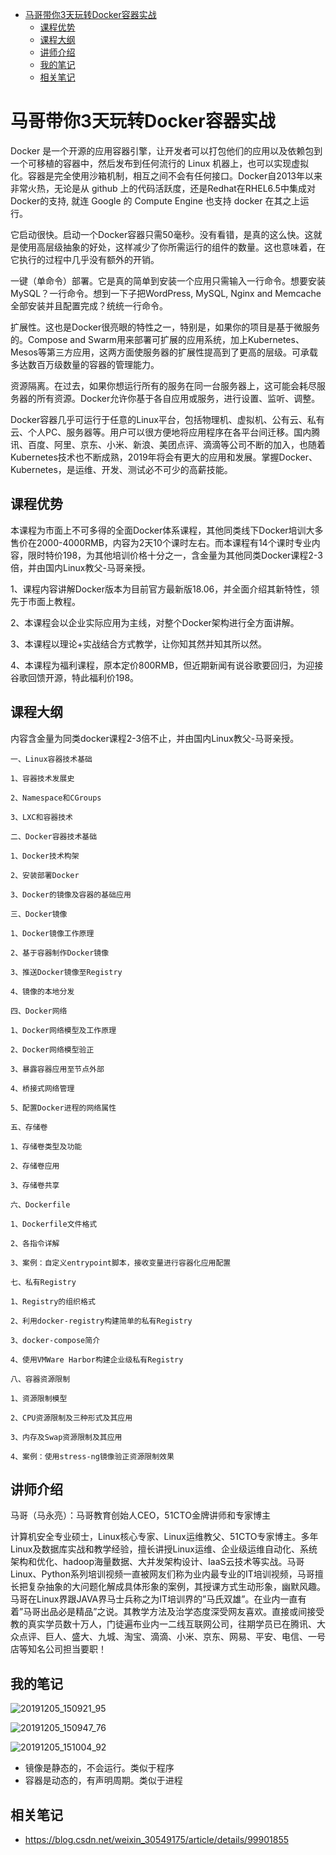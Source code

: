<!-- MDTOC maxdepth:6 firsth1:1 numbering:0 flatten:0 bullets:1 updateOnSave:1 -->

- [马哥带你3天玩转Docker容器实战](#马哥带你3天玩转docker容器实战)   
   - [课程优势](#课程优势)   
   - [课程大纲](#课程大纲)   
   - [讲师介绍](#讲师介绍)   
   - [我的笔记](#我的笔记)   
   - [相关笔记](#相关笔记)   

<!-- /MDTOC -->
# 马哥带你3天玩转Docker容器实战

Docker 是一个开源的应用容器引擎，让开发者可以打包他们的应用以及依赖包到一个可移植的容器中，然后发布到任何流行的 Linux 机器上，也可以实现虚拟化。容器是完全使用沙箱机制，相互之间不会有任何接口。Docker自2013年以来非常火热，无论是从 github 上的代码活跃度，还是Redhat在RHEL6.5中集成对Docker的支持, 就连 Google 的 Compute Engine 也支持 docker 在其之上运行。

它启动很快。启动一个Docker容器只需50毫秒。没有看错，是真的这么快。这就是使用高层级抽象的好处，这样减少了你所需运行的组件的数量。这也意味着，在它执行的过程中几乎没有额外的开销。

一键（单命令）部署。它是真的简单到安装一个应用只需输入一行命令。想要安装MySQL？一行命令。想到一下子把WordPress, MySQL, Nginx and Memcache全部安装并且配置完成？统统一行命令。

扩展性。这也是Docker很亮眼的特性之一，特别是，如果你的项目是基于微服务的。Compose and Swarm用来部署可扩展的应用系统，加上Kubernetes、Mesos等第三方应用，这两方面使服务器的扩展性提高到了更高的层级。可承载多达数百万级数量的容器的管理能力。

资源隔离。在过去，如果你想运行所有的服务在同一台服务器上，这可能会耗尽服务器的所有资源。Docker允许你基于各自应用或服务，进行设置、监听、调整。

Docker容器几乎可运行于任意的Linux平台，包括物理机、虚拟机、公有云、私有云、个人PC、服务器等。用户可以很方便地将应用程序在各平台间迁移。国内腾讯、百度、阿里、京东、小米、新浪、美团点评、滴滴等公司不断的加入，也随着Kubernetes技术也不断成熟，2019年将会有更大的应用和发展。掌握Docker、Kubernetes，是运维、开发、测试必不可少的高薪技能。


##  课程优势

本课程为市面上不可多得的全面Docker体系课程，其他同类线下Docker培训大多售价在2000-4000RMB，内容为2天10个课时左右。而本课程有14个课时专业内容，限时特价198，为其他培训价格十分之一，含金量为其他同类Docker课程2-3倍，并由国内Linux教父-马哥亲授。

1、课程内容讲解Docker版本为目前官方最新版18.06，并全面介绍其新特性，领先于市面上教程。

2、本课程会以企业实际应用为主线，对整个Docker架构进行全方面讲解。

3、本课程以理论+实战结合方式教学，让你知其然并知其所以然。

4、本课程为福利课程，原本定价800RMB，但近期新闻有说谷歌要回归，为迎接谷歌回馈开源，特此福利价198。



## 课程大纲

内容含金量为同类docker课程2-3倍不止，并由国内Linux教父-马哥亲授。
```
一、Linux容器技术基础

1、容器技术发展史

2、Namespace和CGroups

3、LXC和容器技术

二、Docker容器技术基础

1、Docker技术构架

2、安装部署Docker

3、Docker的镜像及容器的基础应用

三、Docker镜像

1、Docker镜像工作原理

2、基于容器制作Docker镜像

3、推送Docker镜像至Registry

4、镜像的本地分发

四、Docker网络

1、Docker网络模型及工作原理

2、Docker网络模型验正

3、暴露容器应用至节点外部

4、桥接式网络管理

5、配置Docker进程的网络属性

五、存储卷

1、存储卷类型及功能

2、存储卷应用

3、存储卷共享

六、Dockerfile

1、Dockerfile文件格式

2、各指令详解

3、案例：自定义entrypoint脚本，接收变量进行容器化应用配置

七、私有Registry

1、Registry的组织格式

2、利用docker-registry构建简单的私有Registry

3、docker-compose简介

4、使用VMWare Harbor构建企业级私有Registry

八、容器资源限制

1、资源限制模型

2、CPU资源限制及三种形式及其应用

3、内存及Swap资源限制及其应用

4、案例：使用stress-ng镜像验正资源限制效果
```


## 讲师介绍

马哥（马永亮）：马哥教育创始人CEO，51CTO金牌讲师和专家博主

计算机安全专业硕士，Linux核心专家、Linux运维教父、51CTO专家博主。多年Linux及数据库实战和教学经验，擅长讲授Linux运维、企业级运维自动化、系统架构和优化、hadoop海量数据、大并发架构设计、IaaS云技术等实战。马哥Linux、Python系列培训视频一直被网友们称为业内最专业的IT培训视频，马哥擅长把复杂抽象的大问题化解成具体形象的案例，其授课方式生动形象，幽默风趣。马哥在Linux界跟JAVA界马士兵称之为IT培训界的”马氏双雄”。在业内一直有着”马哥出品必是精品”之说。其教学方法及治学态度深受网友喜欢。直接或间接受教的真实学员数十万人，门徒遍布业内一二线互联网公司，往期学员已在腾讯、大众点评、巨人、盛大、九城、淘宝、滴滴、小米、京东、网易、平安、电信、一号店等知名公司担当要职！


## 我的笔记

![20191205_150921_95](image/20191205_150921_95.png)

![20191205_150947_76](image/20191205_150947_76.png)

![20191205_151004_92](image/20191205_151004_92.png)

* 镜像是静态的，不会运行。类似于程序
* 容器是动态的，有声明周期。类似于进程














## 相关笔记

* <https://blog.csdn.net/weixin_30549175/article/details/99901855>

